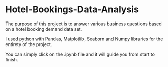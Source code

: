 # Hotel-Bookings-Data-Analysis

The purpose of this project is to answer various business questions based on a hotel booking demand data set.

I used python with Pandas, Matplotlib, Seaborn and Numpy libraries for the entirety of the project.

You can simply click on the .ipynb file and it will guide you from start to finish.
